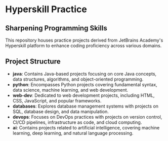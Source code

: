 # Hyperskill Practice

## Sharpening Programming Skills

This repository houses practice projects derived from JetBrains Academy's Hyperskill platform to enhance coding proficiency across various domains.

## Project Structure

- **java**: Contains Java-based projects focusing on core Java concepts, data structures, algorithms, and object-oriented programming.
- **python**: Encompasses Python projects covering fundamental syntax, data science, machine learning, and web development.
- **web-dev**: Dedicated to web development projects, including HTML, CSS, JavaScript, and popular frameworks.
- **databases**: Explores database management systems with projects on SQL, database design, and data manipulation.
- **devops**: Focuses on DevOps practices with projects on version control, CI/CD pipelines, infrastructure as code, and cloud computing.
- **ai**: Contains projects related to artificial intelligence, covering machine learning, deep learning, and natural language processing.


